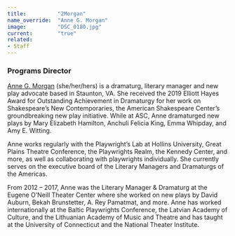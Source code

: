 ```yaml
---
title:          "2Morgan"
name_override:  "Anne G. Morgan"
image:          "DSC_0180.jpg"
current:        "true"
related:
- Staff
---
```


### Programs Director

[Anne G. Morgan](https://newplayexchange.org/users/531/anne-g-morgan) (she/her/hers) is a dramaturg, literary manager and new play advocate based in Staunton, VA. She received the 2019 Elliott Hayes Award for Outstanding Achievement in Dramaturgy for her work on Shakespeare’s New Contemporaries, the American Shakespeare Center’s groundbreaking new play initiative. While at ASC, Anne dramaturged new plays by Mary Elizabeth Hamilton, Anchuli Felicia King, Emma Whipday, and Amy E. Witting.

Anne works regularly with the Playwright’s Lab at Hollins University, Great Plains Theatre Conference, the Playwrights Realm, the Kennedy Center, and more, as well as collaborating with playwrights individually.  She currently serves on the executive board of the Literary Managers and Dramaturgs of the Americas.

From 2012 – 2017, Anne was the Literary Manager & Dramaturg at the Eugene O’Neill Theater Center where she worked on new plays by David Auburn, Bekah Brunstetter, A. Rey Pamatmat, and more. Anne has worked internationally at the Baltic Playwrights Conference, the Latvian Academy of Culture, and the Lithuanian Academy of Music and Theatre and has taught at the University of Connecticut and the National Theater Institute. 

